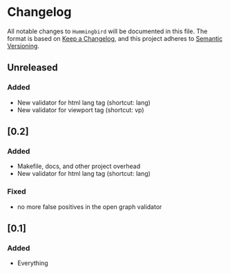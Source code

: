 # Changelog

All notable changes to `Hummingbird` will be documented in this file.
The format is based on [Keep a Changelog](https://keepachangelog.com/en/1.0.0/),
and this project adheres to [Semantic Versioning](https://semver.org/spec/v2.0.0.html).

## Unreleased

### Added
- New validator for html lang tag (shortcut: lang)
- New validator for viewport tag (shortcut: vp)

## [0.2]

### Added
- Makefile, docs, and other project overhead
- New validator for html lang tag (shortcut: lang)

### Fixed
- no more false positives in the open graph validator

## [0.1]

### Added
- Everything
